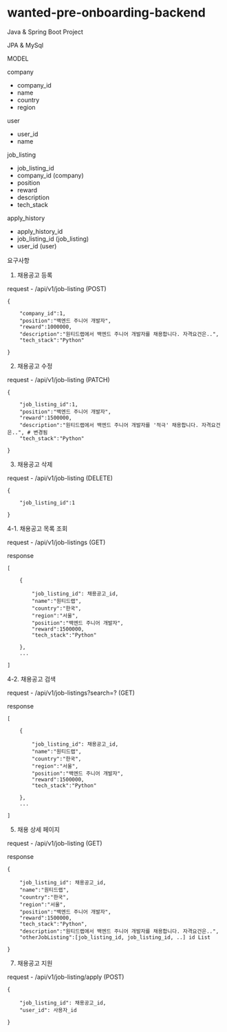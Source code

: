 # wanted-pre-onboarding-backend
Java & Spring Boot Project

JPA & MySql
 
MODEL

company
- company_id
- name
- country 
- region
  
user
- user_id
- name

job_listing
- job_listing_id
- company_id (company)
- position
- reward
- description
- tech_stack

apply_history
- apply_history_id
- job_listing_id (job_listing)
- user_id (user)

요구사항

1. 채용공고 등록

request - /api/v1/job-listing (POST)

	{
  
		"company_id":1,
		"position":"백엔드 주니어 개발자",
		"reward":1000000,
		"description":"원티드랩에서 백엔드 주니어 개발자를 채용합니다. 자격요건은..",
		"tech_stack":"Python"
    
	}

2. 채용공고 수정

request - /api/v1/job-listing (PATCH)

	{
	
		"job_listing_id":1,
		"position":"백엔드 주니어 개발자",
		"reward":1500000, 
		"description":"원티드랩에서 백엔드 주니어 개발자를 '적극' 채용합니다. 자격요건은..", # 변경됨
		"tech_stack":"Python"
	
	}

3. 채용공고 삭제

request - /api/v1/job-listing (DELETE)
	
	{
	
		"job_listing_id":1
	
	}

4-1. 채용공고 목록 조회

request - /api/v1/job-listings (GET)

response

	[
	
		{
		
			"job_listing_id": 채용공고_id,
			"name":"원티드랩",
			"country":"한국",
			"region":"서울",
			"position":"백엔드 주니어 개발자",
			"reward":1500000,
			"tech_stack":"Python"
		
		},
		...
	
	]
  
4-2. 채용공고 검색

request - /api/v1/job-listings?search=? (GET)

response

	[
	
		{
		
			"job_listing_id": 채용공고_id,
			"name":"원티드랩",
			"country":"한국",
			"region":"서울",
			"position":"백엔드 주니어 개발자",
			"reward":1500000,
			"tech_stack":"Python"
		
		},
		...
	
	]

5. 채용 상세 페이지

request - /api/v1/job-listing (GET)

response

	{
	
		"job_listing_id": 채용공고_id,
		"name":"원티드랩",
		"country":"한국",
		"region":"서울",
		"position":"백엔드 주니어 개발자",
		"reward":1500000,
		"tech_stack":"Python",
		"description":"원티드랩에서 백엔드 주니어 개발자를 채용합니다. 자격요건은..",
		"otherJobListing":[job_listing_id, job_listing_id, ..] id List
	
	}

7. 채용공고 지원

request - /api/v1/job-listing/apply (POST)

	{
	
		"job_listing_id": 채용공고_id,
		"user_id": 사용자_id
	
	}














